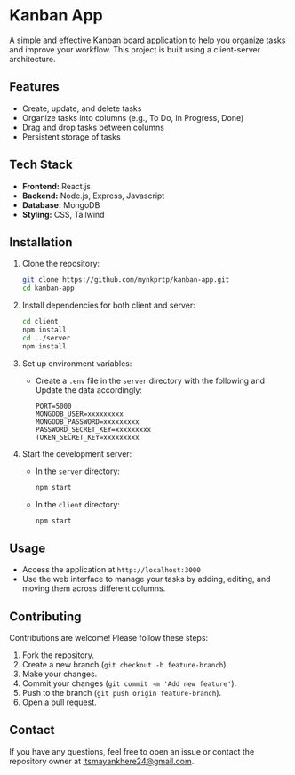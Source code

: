 # Kanban App

A simple and effective Kanban board application to help you organize tasks and improve your workflow. This project is built using a client-server architecture.

## Features

- Create, update, and delete tasks
- Organize tasks into columns (e.g., To Do, In Progress, Done)
- Drag and drop tasks between columns
- Persistent storage of tasks

## Tech Stack

- **Frontend:** React.js
- **Backend:** Node.js, Express, Javascript
- **Database:** MongoDB
- **Styling:** CSS, Tailwind

## Installation

1. Clone the repository:
    ```bash
    git clone https://github.com/mynkprtp/kanban-app.git
    cd kanban-app
    ```

2. Install dependencies for both client and server:
    ```bash
    cd client
    npm install
    cd ../server
    npm install
    ```

3. Set up environment variables:
    - Create a `.env` file in the `server` directory with the following and Update the data accordingly:
        ```
        PORT=5000
        MONGODB_USER=xxxxxxxxx
        MONGODB_PASSWORD=xxxxxxxxx
        PASSWORD_SECRET_KEY=xxxxxxxxx
        TOKEN_SECRET_KEY=xxxxxxxxx
        ```
 
4. Start the development server:
    - In the `server` directory:
        ```bash
        npm start
        ```
    - In the `client` directory:
        ```bash
        npm start
        ```

## Usage

- Access the application at `http://localhost:3000`
- Use the web interface to manage your tasks by adding, editing, and moving them across different columns.

## Contributing

Contributions are welcome! Please follow these steps:

1. Fork the repository.
2. Create a new branch (`git checkout -b feature-branch`).
3. Make your changes.
4. Commit your changes (`git commit -m 'Add new feature'`).
5. Push to the branch (`git push origin feature-branch`).
6. Open a pull request.

## Contact

If you have any questions, feel free to open an issue or contact the repository owner at itsmayankhere24@gmail.com.
